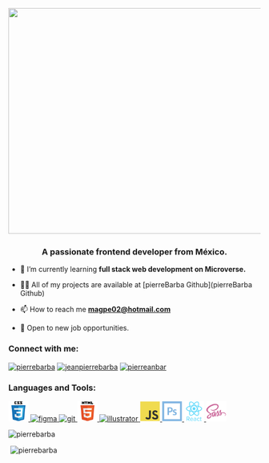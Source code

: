<p style="border-radius: 5px" align='center'><img  src="pierreHelloMorado.gif" width="800" height="450" ></p>
<h3 align="center">A passionate frontend developer from México.</h3>

- 🌱 I’m currently learning **full stack web development on Microverse.**

- 👨‍💻 All of my projects are available at [pierreBarba Github](pierreBarba Github)

- 📫 How to reach me **magpe02@hotmail.com**

- 💼 Open to new job opportunities.

<h3 align="left">Connect with me:</h3>
<p align="left">
<a href="[https://twitter.com/pierrebarba](https://twitter.com/home)" target="blank"><img align="center" src="https://raw.githubusercontent.com/rahuldkjain/github-profile-readme-generator/master/src/images/icons/Social/twitter.svg" alt="pierrebarba" height="30" width="40" /></a>
<a href="[https://fb.com/jeanpierrebarba]([https://www.facebook.com/jeanpierre.barba.148/](https://www.facebook.com/jeanpierre.barba.148))" target="blank"><img align="center" src="https://raw.githubusercontent.com/rahuldkjain/github-profile-readme-generator/master/src/images/icons/Social/facebook.svg" alt="jeanpierrebarba" height="30" width="40" /></a>
<a href="https://instagram.com/pierreanbar" target="blank"><img align="center" src="https://raw.githubusercontent.com/rahuldkjain/github-profile-readme-generator/master/src/images/icons/Social/instagram.svg" alt="pierreanbar" height="30" width="40" /></a>
</p>


<h3 align="left">Languages and Tools:</h3>
<p align="left"> <a href="https://www.w3schools.com/css/" target="_blank" rel="noreferrer"> <img src="https://raw.githubusercontent.com/devicons/devicon/master/icons/css3/css3-original-wordmark.svg" alt="css3" width="40" height="40"/> </a> <a href="https://www.figma.com/" target="_blank" rel="noreferrer"> <img src="https://www.vectorlogo.zone/logos/figma/figma-icon.svg" alt="figma" width="40" height="40"/> </a> <a href="https://git-scm.com/" target="_blank" rel="noreferrer"> <img src="https://www.vectorlogo.zone/logos/git-scm/git-scm-icon.svg" alt="git" width="40" height="40"/> </a> <a href="https://www.w3.org/html/" target="_blank" rel="noreferrer"> <img src="https://raw.githubusercontent.com/devicons/devicon/master/icons/html5/html5-original-wordmark.svg" alt="html5" width="40" height="40"/> </a> <a href="https://www.adobe.com/in/products/illustrator.html" target="_blank" rel="noreferrer"> <img src="https://www.vectorlogo.zone/logos/adobe_illustrator/adobe_illustrator-icon.svg" alt="illustrator" width="40" height="40"/> </a> <a href="https://developer.mozilla.org/en-US/docs/Web/JavaScript" target="_blank" rel="noreferrer"> <img src="https://raw.githubusercontent.com/devicons/devicon/master/icons/javascript/javascript-original.svg" alt="javascript" width="40" height="40"/> </a> <a href="https://www.photoshop.com/en" target="_blank" rel="noreferrer"> <img src="https://raw.githubusercontent.com/devicons/devicon/master/icons/photoshop/photoshop-line.svg" alt="photoshop" width="40" height="40"/> </a> <a href="https://reactjs.org/" target="_blank" rel="noreferrer"> <img src="https://raw.githubusercontent.com/devicons/devicon/master/icons/react/react-original-wordmark.svg" alt="react" width="40" height="40"/> </a> <a href="https://sass-lang.com" target="_blank" rel="noreferrer"> <img src="https://raw.githubusercontent.com/devicons/devicon/master/icons/sass/sass-original.svg" alt="sass" width="40" height="40"/> </a> </p>


<p><img align="left" src="https://github-readme-stats.vercel.app/api/top-langs?username=pierrebarba&show_icons=true&locale=en&layout=compact" alt="pierrebarba" /></p> <br>

<p>&nbsp;<img align="center" src="https://github-readme-stats.vercel.app/api?username=pierrebarba&show_icons=true&locale=en" alt="pierrebarba" /></p>

